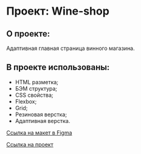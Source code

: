 # Проект: Wine-shop

## О проекте: 
Адаптивная главная страница винного магазина.

## В проекте использованы:
* HTML разметка;
* БЭМ структура;
* CSS свойства;
* Flexbox;
* Grid;
* Резиновая верстка;
* Адаптивная верстка.

[Ссылка на макет в Figma](https://www.figma.com/file/YtPHPjYYzzuFxhE3QJuvlM/%D0%9D%D0%BE%D0%B2%D0%BE%D0%BA%D1%83%D0%B7%D0%BD%D0%B5%D1%87%D0%BD%D1%8B%D0%B9-%D0%BF%D0%B5%D1%80%D0%B5%D1%83%D0%BB%D0%BE%D0%BA-4%2F1?type=design&node-id=0-1&mode=design&t=8XulF0RDdPuW2ngC-0)

[Ссылка на проект](https://ms-alina.github.io/wine-shop/)
